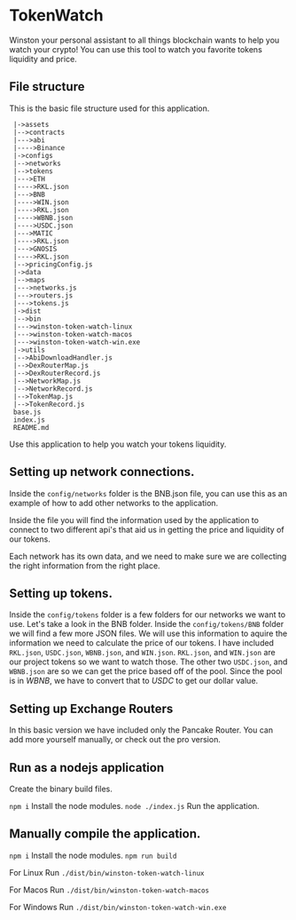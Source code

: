 # TokenWatch
Winston your personal assistant to all things blockchain wants to help you watch your crypto! You can use this tool to watch you favorite tokens liquidity and price.


## File structure
This is the basic file structure used for this application. 
```
 |->assets
 |-->contracts
 |--->abi
 |---->Binance
 |->configs
 |-->networks
 |-->tokens
 |--->ETH
 |---->RKL.json
 |--->BNB
 |---->WIN.json
 |---->RKL.json
 |---->WBNB.json
 |---->USDC.json
 |--->MATIC
 |---->RKL.json
 |--->GNOSIS
 |---->RKL.json
 |-->pricingConfig.js
 |->data
 |-->maps
 |--->networks.js
 |--->routers.js
 |--->tokens.js 
 |->dist
 |-->bin
 |--->winston-token-watch-linux
 |--->winston-token-watch-macos
 |--->winston-token-watch-win.exe
 |->utils
 |-->AbiDownloadHandler.js
 |-->DexRouterMap.js
 |-->DexRouterRecord.js
 |-->NetworkMap.js
 |-->NetworkRecord.js
 |-->TokenMap.js
 |-->TokenRecord.js
 base.js
 index.js
 README.md
```

Use this application to help you watch your tokens liquidity.
## Setting up network connections.
Inside the `config/networks` folder is the BNB.json file, you can use this as an example of how to add other networks to the application. 

Inside the file you will find the information used by the application to connect to two different api's that aid us in getting the price and liquidity of our tokens.

Each network has its own data, and we need to make sure we are collecting the right information from the right place.

## Setting up tokens.
Inside the `config/tokens` folder is a few folders for our networks we want to use. Let's take a look in the BNB folder.
Inside the `config/tokens/BNB` folder we will find a few more JSON files. We will use this information to aquire the information we need to calculate the price of our tokens.
I have included `RKL.json`, `USDC.json`, `WBNB.json`, and `WIN.json`. `RKL.json`, and `WIN.json` are our project tokens so we want to watch those. The other two `USDC.json`, and `WBNB.json` are so we can get the price based off of the pool. Since the pool is in *WBNB*, we have to convert that to *USDC* to get our dollar value.

## Setting up Exchange Routers
In this basic version we have included only the Pancake Router. You can add more yourself manually, or check out the pro version.


## Run as a nodejs application
Create the binary build files.

`npm i`
Install the node modules.
`node ./index.js`
Run the application.

## Manually compile the application.
`npm i`
Install the node modules.
`npm run build`

For Linux Run 
`./dist/bin/winston-token-watch-linux`

For Macos Run 
`./dist/bin/winston-token-watch-macos`

For Windows Run 
`./dist/bin/winston-token-watch-win.exe`
